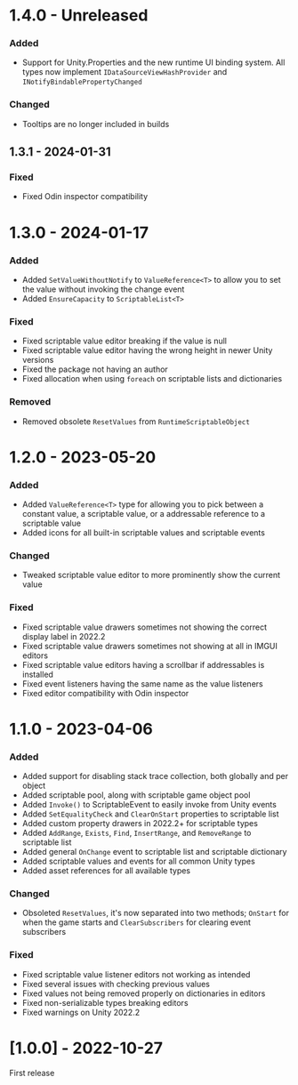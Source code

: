 # 1.4.0 - Unreleased

### Added

- Support for Unity.Properties and the new runtime UI binding system. All types now implement `IDataSourceViewHashProvider` and `INotifyBindablePropertyChanged`

### Changed

- Tooltips are no longer included in builds

## 1.3.1 - 2024-01-31

### Fixed

- Fixed Odin inspector compatibility

# 1.3.0 - 2024-01-17

### Added

- Added `SetValueWithoutNotify` to `ValueReference<T>` to allow you to set the value without invoking the change event
- Added `EnsureCapacity` to `ScriptableList<T>`

### Fixed

- Fixed scriptable value editor breaking if the value is null
- Fixed scriptable value editor having the wrong height in newer Unity versions
- Fixed the package not having an author
- Fixed allocation when using `foreach` on scriptable lists and dictionaries

### Removed

- Removed obsolete `ResetValues` from `RuntimeScriptableObject`

# 1.2.0 - 2023-05-20

### Added

- Added `ValueReference<T>` type for allowing you to pick between a constant value, a scriptable value, or a addressable reference to a scriptable value
- Added icons for all built-in scriptable values and scriptable events

### Changed

- Tweaked scriptable value editor to more prominently show the current value

### Fixed

- Fixed scriptable value drawers sometimes not showing the correct display label in 2022.2
- Fixed scriptable value drawers sometimes not showing at all in IMGUI editors
- Fixed scriptable value editors having a scrollbar if addressables is installed
- Fixed event listeners having the same name as the value listeners
- Fixed editor compatibility with Odin inspector

# 1.1.0 - 2023-04-06

### Added

- Added support for disabling stack trace collection, both globally and per object
- Added scriptable pool, along with scriptable game object pool
- Added `Invoke()` to ScriptableEvent to easily invoke from Unity events
- Added `SetEqualityCheck` and `ClearOnStart` properties to scriptable list
- Added custom property drawers in 2022.2+ for scriptable types
- Added `AddRange`, `Exists`, `Find`, `InsertRange`, and `RemoveRange` to scriptable list
- Added general `OnChange` event to scriptable list and scriptable dictionary
- Added scriptable values and events for all common Unity types
- Added asset references for all available types

### Changed

- Obsoleted `ResetValues`, it's now separated into two methods; `OnStart` for when the game starts and `ClearSubscribers` for clearing event subscribers

### Fixed

- Fixed scriptable value listener editors not working as intended
- Fixed several issues with checking previous values
- Fixed values not being removed properly on dictionaries in editors
- Fixed non-serializable types breaking editors
- Fixed warnings on Unity 2022.2

# [1.0.0] - 2022-10-27

First release